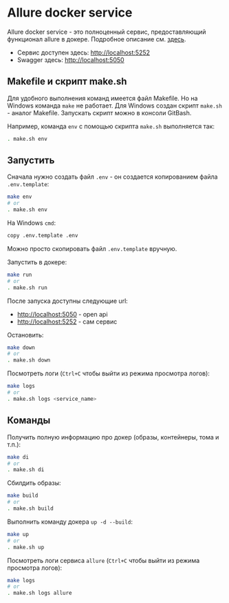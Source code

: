 # Allure docker service
Allure docker service - это полноценный сервис, предоставляющий функционал allure в докере. Подробное описание см. [здесь](https://github.com/fescobar/allure-docker-service).

* Сервис доступен здесь: [http://localhost:5252](http://localhost:5252)
* Swagger здесь: [http://localhost:5050](http://localhost:5050)



## Makefile и скрипт make.sh
Для удобного выполнения команд имеется файл Makefile. Но на Windows команда `make` не работает. Для Windows создан скрипт `make.sh` - аналог Makefile. Запускать скрипт можно в консоли GitBash.

Например, команда `env` с помощью скрипта `make.sh` выполняется так:
```bash
. make.sh env
```

## Запустить
Сначала нужно создать файл `.env` - он создается копированием файла `.env.template`:
```bash
make env
# or
. make.sh env
```

На Windows `cmd`:
```bash
copy .env.template .env
```

Можно просто скопировать файл `.env.template` вручную.

Запустить в докере:
```bash
make run
# or
. make.sh run
```

После запуска доступны следующие url:
* [http://localhost:5050](http://localhost:5050) - open api
* [http://localhost:5252](http://localhost:5252) - сам сервис

Остановить:
```bash
make down
# or
. make.sh down
```

Посмотреть логи (`Ctrl+C` чтобы выйти из режима просмотра логов):
```bash
make logs
# or
. make.sh logs <service_name>
```


## Команды

Получить полную информацию про докер (образы, контейнеры, тома и т.п.):
```bash
make di
# or
. make.sh di
```

Сбилдить образы:
```bash
make build
# or
. make.sh build
```

Выполнить команду докера `up -d --build`:
```bash
make up
# or
. make.sh up
```

Посмотреть логи сервиса `allure` (`Ctrl+C` чтобы выйти из режима просмотра логов):
```bash
make logs
# or
. make.sh logs allure
```
